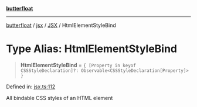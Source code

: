 [**butterfloat**](../../../../../../README.md)

***

[butterfloat](../../../../../../globals.md) / [jsx](../../../README.md) / [JSX](../README.md) / HtmlElementStyleBind

# Type Alias: HtmlElementStyleBind

> **HtmlElementStyleBind** = `{ [Property in keyof CSSStyleDeclaration]?: Observable<CSSStyleDeclaration[Property]> }`

Defined in: [jsx.ts:112](https://github.com/WorldMaker/butterfloat/blob/f0f5f6205e72911354af687f4fb1c543d3ebd586/jsx.ts#L112)

All bindable CSS styles of an HTML element
